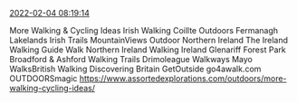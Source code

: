 [2022-02-04 08:19:14](https://mstdn.social/@hill_wanderer/107738743078855202)

More Walking &amp; Cycling Ideas Irish Walking 	Coillte Outdoors  	Fermanagh Lakelands  	Irish Trails  	MountainViews  	Outdoor Northern Ireland  	The Ireland Walking Guide  	Walk Northern Ireland  	Walking Ireland  	Glenariff Forest Park  	Broadford &amp; Ashford Walking Trails  	Drimoleague Walkways  	Mayo WalksBritish Walking 	Discovering Britain  	GetOutside  	go4awalk.com  	OUTDOORSmagic  	 <a href="https://www.assortedexplorations.com/outdoors/more-walking-cycling-ideas/" target="_blank" rel="nofollow noopener noreferrer" translate="no">https://www.assortedexplorations.com/outdoors/more-walking-cycling-ideas/</a>